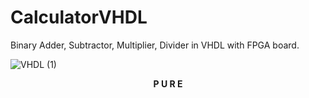 # CalculatorVHDL
Binary Adder, Subtractor, Multiplier, Divider in VHDL with FPGA board.

![VHDL (1)](https://github.com/ATOMIC09/CalculatorVHDL/assets/66838025/571d07ef-f4b2-441b-ab71-d7689b88d87a)
<p align="center"><strong>P U R E</strong></p>
